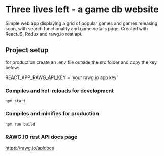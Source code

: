 # Three lives left - a game db website

Simple web app displaying a grid of popular games and games releasing soon, with search functionality and game details page. Created with ReactJS, Redux and rawg.io rest api.

## Project setup

for production create an .env file outside the src folder and copy the key below:

REACT_APP_RAWG_API_KEY = 'your rawg.io app key'

### Compiles and hot-reloads for development

```
npm start
```

### Compiles and minifies for production

```
npm run build
```

### RAWG.IO rest API docs page

https://rawg.io/apidocs
